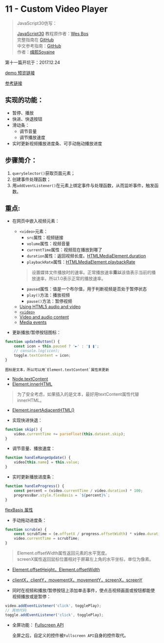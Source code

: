 # 11 - Custom Video Player

> JavaScript30仿写：
>
> [JavaScript30](https://javascript30.com) 教程原作者：[Wes Bos](https://github.com/wesbos)    
> 完整指南在 [GitHub](https://github.com/soyaine/JavaScript30)  
> 中文参考指南：[GitHub](https://github.com/soyaine/JavaScript30)  
> 作者：[缉熙Soyaine](https://github.com/soyaine)

第十一篇开坑于：2017.12.24

[demo 预览链接](https://hehe1111.github.io/js_demo/js30/11%20-%20Custom%20Video%20Player/)

[参考链接](https://github.com/soyaine/JavaScript30/tree/master/11%20-%20Custom%20Video%20Player)

## 实现的功能：
- 暂停、播放
- 快进、快退按钮
- 滑动条：
    - 调节音量
    - 调节播放速度
- 实时更新视频播放进度条、可手动拖动播放进度

## 步骤简介：
1. `querySelector()`获取页面元素；
2. 创建事件处理函数；
3. 用`addEventListener()`在元素上绑定事件与处理函数，从而监听事件，触发函数。

## 重点:
- 在网页中嵌入视频元素：
    - `<video>`元素：
        - `src`属性：视频链接
        - `volume`属性：视频音量
        - `currentTime`属性：视频现在播放到哪了
        - `duration`属性：返回视频长度。[HTMLMediaElement.duration](https://developer.mozilla.org/en-US/docs/Web/API/HTMLMediaElement/duration)
        - `playbackRate`属性：[HTMLMediaElement.playbackRate](https://developer.mozilla.org/zh-CN/docs/Web/API/HTMLMediaElement/playbackRate)
        > 设置媒体文件播放时的速率。正常播放速率**乘以**该值表示当前的播放速率，所以1.0表示正常的播放速率。
        - `paused`属性：值是一个布尔值，用于判断视频是否处于暂停状态
        - `play()`方法：播放视频
        - `pause()`方法：暂停视频
    - [Using HTML5 audio and video](http://mdn.beonex.com/en/Using_audio_and_video_in_Firefox.html)
    - [`<video>`](https://developer.mozilla.org/zh-CN/docs/Web/HTML/Element/video)
    - [Video and audio content](https://developer.mozilla.org/zh-CN/docs/Learn/HTML/Multimedia_and_embedding/Video_and_audio_content)
    - [Media events](https://developer.mozilla.org/zh-CN/docs/Web/Guide/Events/Media_events)

- 更新播放/暂停按钮图标：
```javascript
function updateButton() {
    const icon = this.paused ? '►' : '❚ ❚';
    // console.log(icon);
    toggle.textContent = icon;
}
```
    图标是文本，所以可以用`Element.textContent`属性来更新
- [Node.textContent](http://javascript.ruanyifeng.com/dom/node.html#toc7)
- [Element.innerHTML](http://javascript.ruanyifeng.com/dom/element.html#toc3)
> 为了安全考虑，如果插入的是文本，最好用textContent属性代替innerHTML。
- [Element.insertAdjacentHTML()](http://javascript.ruanyifeng.com/dom/element.html#toc33)

- 实现快进快退：
```javascript
function skip() {
    video.currentTime += parseFloat(this.dataset.skip);
}
```

- 调节音量、播放速度：
```javascript
function handleRangeUpdate() {
    video[this.name] = this.value;
}
```

- 实时更新播放进度条：
```javascript
function handleProgress() {
    const percent = (video.currentTime / video.duration) * 100;
    progressBar.style.flexBasis = `${percent}%`;
}
```
[flexBasis 属性](https://github.com/hehe1111/doc/blob/master/flex_tutorial.md#%E8%AF%AD%E6%B3%95%E7%AF%87%E9%87%8D%E7%82%B9%E8%AF%A6%E7%BB%86%E8%AF%B7%E7%82%B9%E5%87%BB%E4%BB%A5%E4%B8%8A%E8%AF%AD%E6%B3%95%E7%AF%87%E7%9A%84%E9%93%BE%E6%8E%A5)

- 手动拖动进度条：
```javascript
function scrub(e) {
    const scrubTime = (e.offsetX / progress.offsetWidth) * video.duration;
    video.currentTime = scrubTime;
}
```
> Element.offsetWidth属性返回元素的水平宽度。  
> screenX属性返回鼠标位置相对于屏幕左上角的水平坐标，单位为像素。
- [Element.offsetHeight，Element.offsetWidth](http://javascript.ruanyifeng.com/dom/element.html#toc11)
- [clientX，clientY，movementX，movementY，screenX，screenY](http://javascript.ruanyifeng.com/dom/event-type.html#toc10)

- 同时在视频和播放/暂停按钮上添加单击事件，使点击视频画面或按钮都能使视频播放或是暂停：
```javascript
video.addEventListener('click', togglePlay);
// 其他代码
toggle.addEventListener('click', togglePlay);
```

- 全屏功能：
[Fullscreen API](https://developer.mozilla.org/en-US/docs/Web/API/Fullscreen_API)

    全屏之后，自定义的控件被`Fullscreen API`自身的控件取代。
